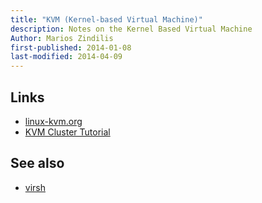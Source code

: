 ```yaml
---
title: "KVM (Kernel-based Virtual Machine)"
description: Notes on the Kernel Based Virtual Machine
Author: Marios Zindilis
first-published: 2014-01-08
last-modified: 2014-04-09
---
```


Links
-----

*   [linux-kvm.org](http://www.linux-kvm.org/)
*   [KVM Cluster Tutorial](https://alteeve.ca/w/AN!Cluster_Tutorial_2)

See also
--------

*   [virsh](/posts/virsh/)
